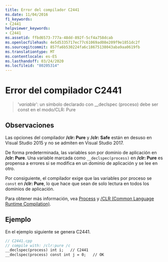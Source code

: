 ```yaml
---
title: Error del compilador C2441
ms.date: 11/04/2016
f1_keywords:
- C2441
helpviewer_keywords:
- C2441
ms.assetid: ffbd6573-777a-48dd-892f-5cf4a758dcab
ms.openlocfilehash: 4e5d5335717ec77c61069ad08e209f9e1851dc2f
ms.sourcegitcommit: 857fa6b530224fa6c18675138043aba9aa0619fb
ms.translationtype: MT
ms.contentlocale: es-ES
ms.lasthandoff: 03/24/2020
ms.locfileid: "80205314"
---
```

# <a name="compiler-error-c2441"></a>Error del compilador C2441

> '*variable*': un símbolo declarado con __declspec (proceso) debe ser const en el modo/CLR: Pure

## <a name="remarks"></a>Observaciones

Las opciones del compilador **/clr: Pure** y **/clr: Safe** están en desuso en Visual Studio 2015 y no se admiten en Visual Studio 2017.

De forma predeterminada, las variables son por dominio de aplicación en **/clr: Pure**. Una variable marcada como `__declspec(process)` en **/clr: Pure** es propensa a errores si se modifica en un dominio de aplicación y se lee en otro.

Por consiguiente, el compilador exige que las variables por proceso se `const` en **/clr: Pure**, lo que hace que sean de solo lectura en todos los dominios de aplicación.

Para obtener más información, vea [Process](../../cpp/process.md) y [/CLR (Common Language Runtime Compilation)](../../build/reference/clr-common-language-runtime-compilation.md).

## <a name="example"></a>Ejemplo

En el ejemplo siguiente se genera C2441.

```cpp
// C2441.cpp
// compile with: /clr:pure /c
__declspec(process) int i;   // C2441
__declspec(process) const int j = 0;   // OK
```
